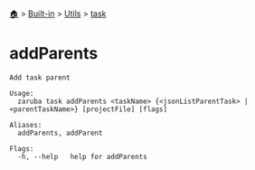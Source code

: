 <!--startTocHeader-->
[🏠](../../../README.md) > [Built-in](../../README.md) > [Utils](../README.md) > [task](README.md)
# addParents
<!--endTocHeader-->

```
Add task parent

Usage:
  zaruba task addParents <taskName> {<jsonListParentTask> | <parentTaskName>} [projectFile] [flags]

Aliases:
  addParents, addParent

Flags:
  -h, --help   help for addParents

```

<!--startTocSubtopic-->

<!--endTocSubtopic-->